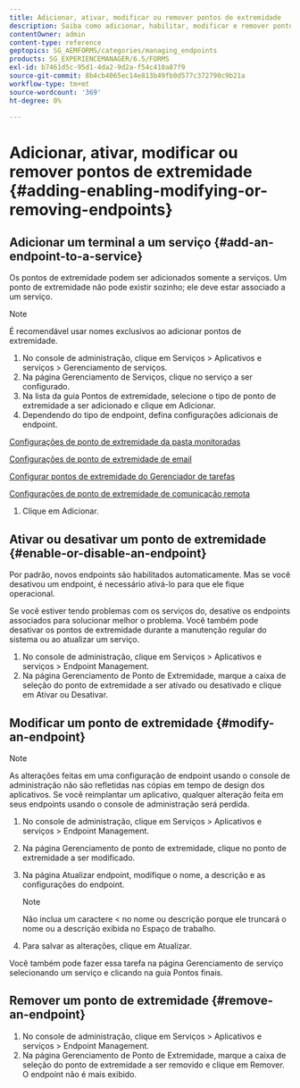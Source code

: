 ```yaml
---
title: Adicionar, ativar, modificar ou remover pontos de extremidade
description: Saiba como adicionar, habilitar, modificar e remover pontos de extremidade.
contentOwner: admin
content-type: reference
geptopics: SG_AEMFORMS/categories/managing_endpoints
products: SG_EXPERIENCEMANAGER/6.5/FORMS
exl-id: b7461d5c-95d1-4da2-9d2a-f54c410a87f9
source-git-commit: 8b4cb4065ec14e813b49fb0d577c372790c9b21a
workflow-type: tm+mt
source-wordcount: '369'
ht-degree: 0%

---
```


# Adicionar, ativar, modificar ou remover pontos de extremidade {#adding-enabling-modifying-or-removing-endpoints}

## Adicionar um terminal a um serviço {#add-an-endpoint-to-a-service}

Os pontos de extremidade podem ser adicionados somente a serviços. Um ponto de extremidade não pode existir sozinho; ele deve estar associado a um serviço.

>[!NOTE]
>
>É recomendável usar nomes exclusivos ao adicionar pontos de extremidade.

1. No console de administração, clique em Serviços > Aplicativos e serviços > Gerenciamento de serviços.
1. Na página Gerenciamento de Serviços, clique no serviço a ser configurado.
1. Na lista da guia Pontos de extremidade, selecione o tipo de ponto de extremidade a ser adicionado e clique em Adicionar.
1. Dependendo do tipo de endpoint, defina configurações adicionais de endpoint.

[Configurações de ponto de extremidade da pasta monitoradas](/help/forms/using/admin-help/configuring-watched-folder-endpoints.md#watched-folder-endpoint-settings)

[Configurações de ponto de extremidade de email](/help/forms/using/admin-help/configuring-email-endpoints.md#email-endpoint-settings)

[Configurar pontos de extremidade do Gerenciador de tarefas](/help/forms/using/admin-help/configuring-task-manager-endpoints.md#configuring-task-manager-endpoints)

[Configurações de ponto de extremidade de comunicação remota](/help/forms/using/admin-help/configuring-remoting-endpoints.md#remoting-endpoint-settings)

1. Clique em Adicionar.

## Ativar ou desativar um ponto de extremidade {#enable-or-disable-an-endpoint}

Por padrão, novos endpoints são habilitados automaticamente. Mas se você desativou um endpoint, é necessário ativá-lo para que ele fique operacional.

Se você estiver tendo problemas com os serviços do, desative os endpoints associados para solucionar melhor o problema. Você também pode desativar os pontos de extremidade durante a manutenção regular do sistema ou ao atualizar um serviço.

1. No console de administração, clique em Serviços > Aplicativos e serviços > Endpoint Management.
1. Na página Gerenciamento de Ponto de Extremidade, marque a caixa de seleção do ponto de extremidade a ser ativado ou desativado e clique em Ativar ou Desativar.

## Modificar um ponto de extremidade {#modify-an-endpoint}

>[!NOTE]
>
>As alterações feitas em uma configuração de endpoint usando o console de administração não são refletidas nas cópias em tempo de design dos aplicativos. Se você reimplantar um aplicativo, qualquer alteração feita em seus endpoints usando o console de administração será perdida.

1. No console de administração, clique em Serviços > Aplicativos e serviços > Endpoint Management.
1. Na página Gerenciamento de ponto de extremidade, clique no ponto de extremidade a ser modificado.
1. Na página Atualizar endpoint, modifique o nome, a descrição e as configurações do endpoint.

   >[!NOTE]
   >
   >Não inclua um caractere &lt; no nome ou descrição porque ele truncará o nome ou a descrição exibida no Espaço de trabalho.

1. Para salvar as alterações, clique em Atualizar.

Você também pode fazer essa tarefa na página Gerenciamento de serviço selecionando um serviço e clicando na guia Pontos finais.

## Remover um ponto de extremidade {#remove-an-endpoint}

1. No console de administração, clique em Serviços > Aplicativos e serviços > Endpoint Management.
1. Na página Gerenciamento de Ponto de Extremidade, marque a caixa de seleção do ponto de extremidade a ser removido e clique em Remover. O endpoint não é mais exibido.

